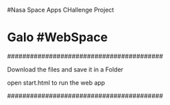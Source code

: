 #Nasa Space Apps CHallenge Project
# Galo #WebSpace

#########################################

Download the files and save it in a Folder

open start.html to run the web app

#########################################

